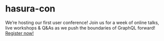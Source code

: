 # hasura-con
We’re hosting our first user conference! Join us for a week of online talks, live workshops &amp; Q&amp;As as we push the boundaries of GraphQL forward!
[Register now!](https://docs.google.com/forms/d/e/1FAIpQLScW8-f8XBStaODlg_FgieTmtuv2XyqrvKYRBT7hzdmjHpVerw/viewform)
